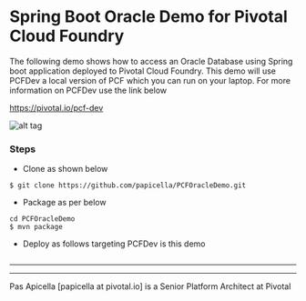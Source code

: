 <h1>Spring Boot Oracle Demo for Pivotal Cloud Foundry</h1>

The following demo shows how to access an Oracle Database using Spring boot application deployed to Pivotal Cloud Foundry. This demo
will use PCFDev a local version of PCF which you can run on your laptop. For more information on PCFDev use the link below

  https://pivotal.io/pcf-dev

![alt tag](https://dl.dropboxusercontent.com/u/15829935/platform-demos/images/pcf-oracle-1.png)

<h3> Steps </h3>

- Clone as shown below

```
$ git clone https://github.com/papicella/PCFOracleDemo.git
```

- Package as per below

```
cd PCFOracleDemo
$ mvn package
```

- Deploy as follows targeting PCFDev is this demo

```

```

--- 

<hr />
Pas Apicella [papicella at pivotal.io] is a Senior Platform Architect at Pivotal